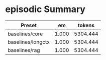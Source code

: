 # episodic Summary

| Preset | em | tokens |
|---|---|---|
| baselines/core | 1.000 | 5304.444 |
| baselines/longctx | 1.000 | 5304.444 |
| baselines/rag | 1.000 | 5304.444 |
